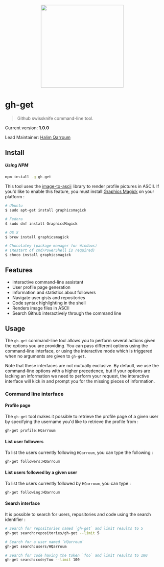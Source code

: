 <p align="center">
 <img width="270" src="https://octodex.github.com/images/inspectocat.jpg" />
</p>

# gh-get
> Github swissknife command-line tool.

Current version: **1.0.0**

Lead Maintainer: [Halim Qarroum](mailto:hqm.post@gmail.com)

## Install

##### Using NPM

```bash
npm install -g gh-get
```

This tool uses the [image-to-ascii](https://github.com/IonicaBizau/image-to-ascii) library to render profile pictures in ASCII. If you'd like to enable this feature, you must install [Graphics Magick](http://www.graphicsmagick.org/) on your platform :

```bash
# Ubuntu
$ sudo apt-get install graphicsmagick

# Fedora
$ sudo dnf install GraphicsMagick

# OS X
$ brew install graphicsmagick

# Chocolatey (package manager for Windows)
# (Restart of cmd/PowerShell is required)
$ choco install graphicsmagick
```

## Features

 * Interactive command-line assistant
 * User profile page generation
 * Information and statistics about followers
 * Navigate user gists and repositories
 * Code syntax highlighting in the shell
 * Renders image files in ASCII
 * Search Github interactively through the command line

## Usage

The `gh-get` command-line tool allows you to perform several actions given the options you are providing. You can pass different options using the command-line interface, or using the interactive mode which is triggered when no arguments are given to `gh-get`.

Note that these interfaces are not mutually exclusive. By default, we use the command-line options with a higher precedence, but if your options are lacking an information we need to perform your request, the interactive interface will kick in and prompt you for the missing pieces of information.

### Command line interface

#### Profile page

The `gh-get` tool makes it possible to retrieve the profile page of a given user by specifying the username you'd like to retrieve the profile from :

```bash
gh-get profile:HQarroum
```

#### List user followers

To list the users currently following ``HQarroum``, you can type the following :

```bash
gh-get followers:HQarroum
```

#### List users followed by a given user

To list the users currently followed by ``HQarroum``, you can type :

```bash
gh-get following:HQarroum
```

#### Search interface

It is possible to search for users, repositories and code using the search identifier :

```bash
# Search for repositories named `gh-get` and limit results to 5
gh-get search:repositories/gh-get --limit 5

# Search for a user named `HQarroum`
gh-get search:users/HQarroum

# Search for code having the token `foo` and limit results to 100
gh-get search:code/foo --limit 100
```

